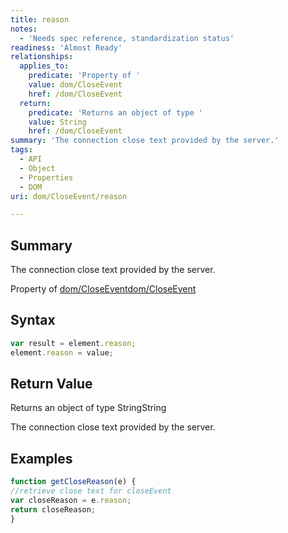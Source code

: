```yaml
---
title: reason
notes:
  - 'Needs spec reference, standardization status'
readiness: 'Almost Ready'
relationships:
  applies_to:
    predicate: 'Property of '
    value: dom/CloseEvent
    href: /dom/CloseEvent
  return:
    predicate: 'Returns an object of type '
    value: String
    href: /dom/CloseEvent
summary: 'The connection close text provided by the server.'
tags:
  - API
  - Object
  - Properties
  - DOM
uri: dom/CloseEvent/reason

---
```

## Summary

The connection close text provided by the server.

Property of [dom/CloseEvent](/dom/CloseEvent)[dom/CloseEvent](/dom/CloseEvent)

## Syntax

``` js
var result = element.reason;
element.reason = value;
```

## Return Value

Returns an object of type StringString

The connection close text provided by the server.

## Examples

``` js
function getCloseReason(e) {
//retrieve close text for closeEvent
var closeReason = e.reason;
return closeReason;
}
```

